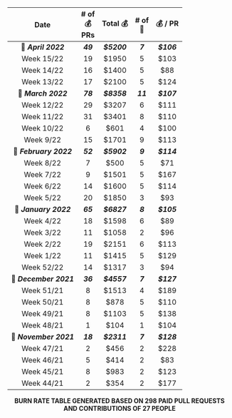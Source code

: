 <div align="center">  
 
 | Date | # of <br /> :moneybag: <br /> PRs | Total :moneybag: | # of <br /> :construction_worker: | :moneybag: / PR |
|:-----------------:|:-----------------------:|:----------------------:|:----------------:|:------------:| 
| :date: ***April 2022*** | ***49*** | ***$5200*** | ***7*** | ***$106*** |
 | Week 15/22 | 19 | $1950 | 5 | $103 |
| Week 14/22 | 16 | $1400 | 5 | $88 |
| Week 13/22 | 17 | $2100 | 5 | $124 |
| :date: ***March 2022*** | ***78*** | ***$8358*** | ***11*** | ***$107*** |
 | Week 12/22 | 29 | $3207 | 6 | $111 |
| Week 11/22 | 31 | $3401 | 8 | $110 |
| Week 10/22 | 6 | $601 | 4 | $100 |
| Week 9/22 | 15 | $1701 | 9 | $113 |
| :date: ***February 2022*** | ***52*** | ***$5902*** | ***9*** | ***$114*** |
 | Week 8/22 | 7 | $500 | 5 | $71 |
| Week 7/22 | 9 | $1501 | 5 | $167 |
| Week 6/22 | 14 | $1600 | 5 | $114 |
| Week 5/22 | 20 | $1850 | 3 | $93 |
| :date: ***January 2022*** | ***65*** | ***$6827*** | ***8*** | ***$105*** |
 | Week 4/22 | 18 | $1598 | 6 | $89 |
| Week 3/22 | 11 | $1058 | 2 | $96 |
| Week 2/22 | 19 | $2151 | 6 | $113 |
| Week 1/22 | 11 | $1415 | 5 | $129 |
| Week 52/22 | 14 | $1317 | 3 | $94 |
| :date: ***December 2021*** | ***36*** | ***$4557*** | ***7*** | ***$127*** |
 | Week 51/21 | 8 | $1513 | 4 | $189 |
| Week 50/21 | 8 | $878 | 5 | $110 |
| Week 49/21 | 8 | $1103 | 5 | $138 |
| Week 48/21 | 1 | $104 | 1 | $104 |
| :date: ***November 2021*** | ***18*** | ***$2311*** | ***7*** | ***$128*** |
 | Week 47/21 | 2 | $456 | 2 | $228 |
| Week 46/21 | 5 | $414 | 2 | $83 |
| Week 45/21 | 8 | $983 | 2 | $123 |
| Week 44/21 | 2 | $354 | 2 | $177 |

 
 **BURN RATE TABLE GENERATED BASED ON 298 PAID PULL REQUESTS AND CONTRIBUTIONS OF 27 PEOPLE** 
 
 </div>